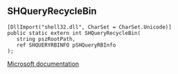 ## SHQueryRecycleBin

```
[DllImport("shell32.dll", CharSet = CharSet.Unicode)]
public static extern int SHQueryRecycleBin(
   string pszRootPath,
   ref SHQUERYRBINFO pSHQueryRBInfo
);
```

[Microsoft documentation](https://docs.microsoft.com/en-us/windows/win32/api/shlobj_core/nf-shlobj_core-shqueryrecyclebinw)
